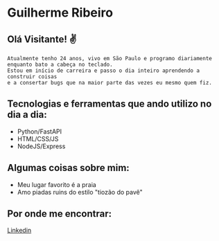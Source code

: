 # Guilherme Ribeiro 

## Olá Visitante! ✌️

    Atualmente tenho 24 anos, vivo em São Paulo e programo diariamente enquanto bato a cabeça no teclado. 
    Estou em início de carreira e passo o dia inteiro aprendendo a construir coisas
    e a consertar bugs que na maior parte das vezes eu mesmo quem fiz.

## Tecnologias e ferramentas que ando utilizo no dia a dia:

<ul>
    <li>Python/FastAPI</li>
    <li>HTML/CSS/JS</li>
    <li>NodeJS/Express</li>
</ul>

## Algumas coisas sobre mim:

<ul>
    <li>Meu lugar favorito é a praia</li>
    <li>Amo piadas ruins do estilo "tiozão do pavê"</li>
</ul>

## Por onde me encontrar:

[Linkedin](https://www.linkedin.com/in/guiribeirodev/)
